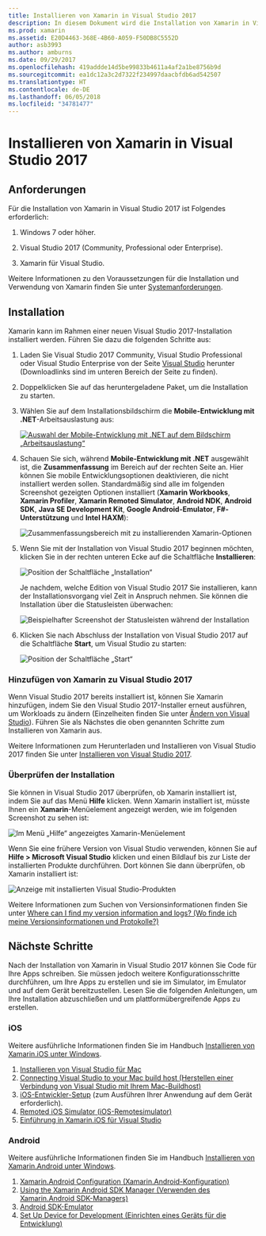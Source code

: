 ```yaml
---
title: Installieren von Xamarin in Visual Studio 2017
description: In diesem Dokument wird die Installation von Xamarin in Visual Studio 2017 beschrieben. Dabei werden die Voraussetzungen, der Installationsvorgang und das Überprüfen der Installation erläutert.
ms.prod: xamarin
ms.assetid: E20D4463-368E-4B60-A059-F50DB8C5552D
author: asb3993
ms.author: amburns
ms.date: 09/29/2017
ms.openlocfilehash: 419addde14d5be99833b4611a4af2a1be8756b9d
ms.sourcegitcommit: ea1dc12a3c2d7322f234997daacbfdb6ad542507
ms.translationtype: HT
ms.contentlocale: de-DE
ms.lasthandoff: 06/05/2018
ms.locfileid: "34781477"
---
```

# <a name="installing-xamarin-in-visual-studio-2017"></a>Installieren von Xamarin in Visual Studio 2017

<a name="requirements" />

## <a name="requirements"></a>Anforderungen

Für die Installation von Xamarin in Visual Studio 2017 ist Folgendes erforderlich:

1. Windows 7 oder höher.

2. Visual Studio 2017 (Community, Professional oder Enterprise).

3. Xamarin für Visual Studio.

Weitere Informationen zu den Voraussetzungen für die Installation und Verwendung von Xamarin finden Sie unter [Systemanforderungen](~/cross-platform/get-started/requirements.md).

<a name="installation" />

## <a name="installation"></a>Installation

Xamarin kann im Rahmen einer neuen Visual Studio 2017-Installation installiert werden.
Führen Sie dazu die folgenden Schritte aus:

1. Laden Sie Visual Studio 2017 Community, Visual Studio Professional oder Visual Studio Enterprise von der Seite [Visual Studio](https://www.visualstudio.com/vs/) herunter (Downloadlinks sind im unteren Bereich der Seite zu finden).

2. Doppelklicken Sie auf das heruntergeladene Paket, um die Installation zu starten.

3. Wählen Sie auf dem Installationsbildschirm die **Mobile-Entwicklung mit .NET**-Arbeitsauslastung aus: 

    [![Auswahl der Mobile-Entwicklung mit .NET auf dem Bildschirm „Arbeitsauslastung“](windows-images/01-mobile-dev-workload-sml.png)](windows-images/01-mobile-dev-workload.png#lightbox)

4. Schauen Sie sich, während **Mobile-Entwicklung mit .NET** ausgewählt ist, die **Zusammenfassung** im Bereich auf der rechten Seite an. Hier können Sie mobile Entwicklungsoptionen deaktivieren, die nicht installiert werden sollen. Standardmäßig sind alle im folgenden Screenshot gezeigten Optionen installiert (**Xamarin Workbooks**, **Xamarin Profiler**, **Xamarin Remoted Simulator**,  **Android NDK**, **Android SDK**, **Java SE Development Kit**, **Google Android-Emulator**, **F#-Unterstützung** und **Intel HAXM**):

    ![Zusammenfassungsbereich mit zu installierenden Xamarin-Optionen](windows-images/02-summary.png)

5. Wenn Sie mit der Installation von Visual Studio 2017 beginnen möchten, klicken Sie in der rechten unteren Ecke auf die Schaltfläche **Installieren**:

    ![Position der Schaltfläche „Installation“](windows-images/03-click-install.png)

   Je nachdem, welche Edition von Visual Studio 2017 Sie installieren, kann der Installationsvorgang viel Zeit in Anspruch nehmen. Sie können die Installation über die Statusleisten überwachen:

    ![Beispielhafter Screenshot der Statusleisten während der Installation](windows-images/04-progress-bars.png)

6. Klicken Sie nach Abschluss der Installation von Visual Studio 2017 auf die Schaltfläche **Start**, um Visual Studio zu starten:

    ![Position der Schaltfläche „Start“](windows-images/05-launch.png)

<a name="vs2017" />

### <a name="adding-xamarin-to-visual-studio-2017"></a>Hinzufügen von Xamarin zu Visual Studio 2017

Wenn Visual Studio 2017 bereits installiert ist, können Sie Xamarin hinzufügen, indem Sie den Visual Studio 2017-Installer erneut ausführen, um Workloads zu ändern (Einzelheiten finden Sie unter [Ändern von Visual Studio](https://docs.microsoft.com/visualstudio/install/modify-visual-studio)). Führen Sie als Nächstes die oben genannten Schritte zum Installieren von Xamarin aus.

Weitere Informationen zum Herunterladen und Installieren von Visual Studio 2017 finden Sie unter [Installieren von Visual Studio 2017](https://docs.microsoft.com/visualstudio/install/install-visual-studio).


### <a name="verifying-installation"></a>Überprüfen der Installation

Sie können in Visual Studio 2017 überprüfen, ob Xamarin installiert ist, indem Sie auf das Menü **Hilfe** klicken. Wenn Xamarin installiert ist, müsste Ihnen ein **Xamarin**-Menüelement angezeigt werden, wie im folgenden Screenshot zu sehen ist:

![Im Menü „Hilfe“ angezeigtes Xamarin-Menüelement](windows-images/12-xamarin-menu-item.png)

Wenn Sie eine frühere Version von Visual Studio verwenden, können Sie auf **Hilfe > Microsoft Visual Studio** klicken und einen Bildlauf bis zur Liste der installierten Produkte durchführen. Dort können Sie dann überprüfen, ob Xamarin installiert ist:

![Anzeige mit installierten Visual Studio-Produkten](windows-images/13-xamarin-is-installed.png)

Weitere Informationen zum Suchen von Versionsinformationen finden Sie unter [Where can I find my version information and logs? (Wo finde ich meine Versionsinformationen und Protokolle?)](~/cross-platform/troubleshooting/questions/version-logs.md)

<a name="nextsteps" />

## <a name="next-steps"></a>Nächste Schritte

Nach der Installation von Xamarin in Visual Studio 2017 können Sie Code für Ihre Apps schreiben. Sie müssen jedoch weitere Konfigurationsschritte durchführen, um Ihre Apps zu erstellen und sie im Simulator, im Emulator und auf dem Gerät bereitzustellen. Lesen Sie die folgenden Anleitungen, um Ihre Installation abzuschließen und um plattformübergreifende Apps zu erstellen.

### <a name="ios"></a>iOS

Weitere ausführliche Informationen finden Sie im Handbuch [Installieren von Xamarin.iOS unter Windows](~/ios/get-started/installation/windows/index.md). 

1. [Installieren von Visual Studio für Mac](https://docs.microsoft.com/visualstudio/mac/installation)
2. [Connecting Visual Studio to your Mac build host (Herstellen einer Verbindung von Visual Studio mit Ihrem Mac-Buildhost)](~/ios/get-started/installation/windows/connecting-to-mac/index.md)
3. [iOS-Entwickler-Setup](~/ios/get-started/installation/device-provisioning/index.md) (zum Ausführen Ihrer Anwendung auf dem Gerät erforderlich).
5. [Remoted iOS Simulator (iOS-Remotesimulator)](~/tools/ios-simulator.md)
6. [Einführung in Xamarin.iOS für Visual Studio](~/ios/get-started/installation/windows/introduction-to-xamarin-ios-for-visual-studio.md)

### <a name="android"></a>Android

Weitere ausführliche Informationen finden Sie im Handbuch [Installieren von Xamarin.Android unter Windows](~/android/get-started/installation/windows.md).

1. [Xamarin.Android Configuration (Xamarin.Android-Konfiguration)](~/android/get-started/installation/windows.md#configuration)
2. [Using the Xamarin Android SDK Manager (Verwenden des Xamarin.Android SDK-Managers)](~/android/get-started/installation/android-sdk.md?ide=vs)
3. [Android SDK-Emulator](~/android/get-started/installation/android-emulator/index.md)
4. [Set Up Device for Development (Einrichten eines Geräts für die Entwicklung)](~/android/get-started/installation/set-up-device-for-development.md)
